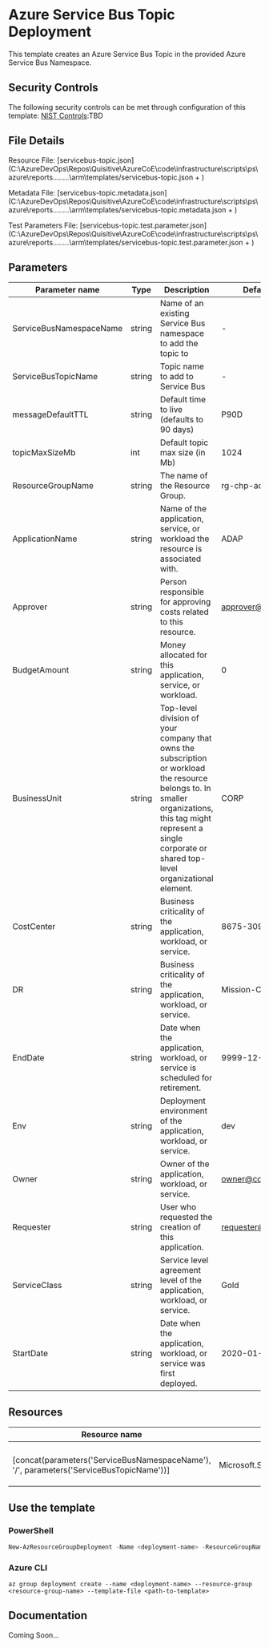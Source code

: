 # Azure Service Bus Topic Deployment

This template creates an Azure Service Bus Topic in the provided Azure Service Bus Namespace.

## Security Controls

The following security controls can be met through configuration of this template:
      [NIST Controls](security-controls.md):TBD

## File Details

Resource File: [servicebus-topic.json](C:\AzureDevOps\Repos\Quisitive\AzureCoE\code\infrastructure\scripts\ps\azure\reports\..\..\..\..\arm\templates/servicebus-topic.json + )

Metadata File: [servicebus-topic.metadata.json](C:\AzureDevOps\Repos\Quisitive\AzureCoE\code\infrastructure\scripts\ps\azure\reports\..\..\..\..\arm\templates/servicebus-topic.metadata.json + )

Test Parameters File: [servicebus-topic.test.parameter.json](C:\AzureDevOps\Repos\Quisitive\AzureCoE\code\infrastructure\scripts\ps\azure\reports\..\..\..\..\arm\templates/servicebus-topic.test.parameter.json + )

## Parameters

Parameter name | Type | Description | DefaultValue
-------------- | ---- | ----------- | ------------
ServiceBusNamespaceName | string | Name of an existing Service Bus namespace to add the topic to | -
ServiceBusTopicName | string | Topic name to add to Service Bus | -
messageDefaultTTL | string | Default time to live (defaults to 90 days) | P90D
topicMaxSizeMb | int  | Default topic max size (in Mb) | 1024
ResourceGroupName | string | The name of the Resource Group. | rg-chp-adap-dev-eus
ApplicationName | string | Name of the application, service, or workload the resource is associated with. | ADAP
Approver       | string | Person responsible for approving costs related to this resource. | approver@company.org
BudgetAmount   | string | Money allocated for this application, service, or workload. | 0
BusinessUnit   | string | Top-level division of your company that owns the subscription or workload the resource belongs to. In smaller organizations, this tag might represent a single corporate or shared top-level organizational element. | CORP
CostCenter     | string | Business criticality of the application, workload, or service. | 8675-309
DR             | string | Business criticality of the application, workload, or service. | Mission-Critical
EndDate        | string | Date when the application, workload, or service is scheduled for retirement. | 9999-12-31
Env            | string | Deployment environment of the application, workload, or service. | dev
Owner          | string | Owner of the application, workload, or service. | owner@company.org
Requester      | string | User who requested the creation of this application. | requester@company.org
ServiceClass   | string | Service level agreement level of the application, workload, or service. | Gold
StartDate      | string | Date when the application, workload, or service was first deployed. | 2020-01-01

## Resources

Resource name | Type | ApiVersion
------------- | ---- | ----------
              |      |
              |      |
              |      |
              |      |
[concat(parameters('ServiceBusNamespaceName'), '/', parameters('ServiceBusTopicName'))] | Microsoft.ServiceBus/namespaces/topics | 2017-04-01
              |      |
              |      |
              |      |

## Use the template

### PowerShell

```powershell
New-AzResourceGroupDeployment -Name <deployment-name> -ResourceGroupName <resource-group-name> -TemplateFile <path-to-template>
```

### Azure CLI

```text
az group deployment create --name <deployment-name> --resource-group <resource-group-name> --template-file <path-to-template>
```

## Documentation

Coming Soon...
